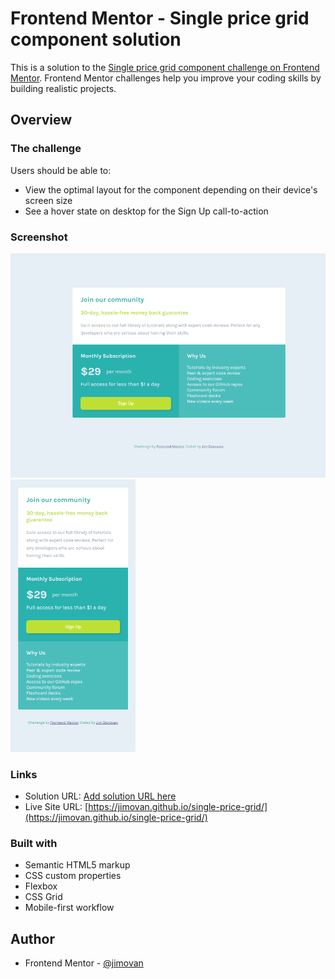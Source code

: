 # Frontend Mentor - Single price grid component solution

This is a solution to the [Single price grid component challenge on Frontend Mentor](https://www.frontendmentor.io/challenges/single-price-grid-component-5ce41129d0ff452fec5abbbc). Frontend Mentor challenges help you improve your coding skills by building realistic projects.

## Overview

### The challenge

Users should be able to:

- View the optimal layout for the component depending on their device's screen size
- See a hover state on desktop for the Sign Up call-to-action

### Screenshot

<p float="left">
  <img src="./screenshots/desktop.png" width="600"/> 
  <img src="./screenshots/mobile.png" width="200"/> 
</p>

### Links

- Solution URL: [Add solution URL here](https://your-solution-url.com)
- Live Site URL: [https://jimovan.github.io/single-price-grid/](https://jimovan.github.io/single-price-grid/)

### Built with

- Semantic HTML5 markup
- CSS custom properties
- Flexbox
- CSS Grid
- Mobile-first workflow

## Author

- Frontend Mentor - [@jimovan](https://www.frontendmentor.io/profile/jimovan)
